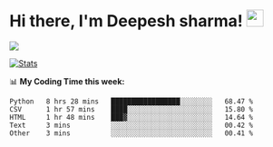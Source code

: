 # Hi there, I'm Deepesh sharma! <img src="https://raw.githubusercontent.com/MartinHeinz/MartinHeinz/master/wave.gif" width="30px">

![](https://camo.githubusercontent.com/992babdffd8c74a1502de375fbdf7e4d54773242/68747470733a2f2f6d656469612e67697068792e636f6d2f6d656469612f53576f536b4e36447854737a71494b4571762f67697068792e676966)

[![Stats](https://github-readme-stats.vercel.app/api?username=deepeshhsharma&show_icons=true&theme=radical)](https://github-readme-stats.vercel.app/api?username=deepeshhsharma&show_icons=true&theme=radical)&nbsp; &nbsp; &nbsp; &nbsp; &nbsp; &nbsp; &nbsp; &nbsp; &nbsp; &nbsp; 

📊 **My Coding Time this week:**
<!--START_SECTION:waka-->
```text
Python   8 hrs 28 mins   █████████████████░░░░░░░░   68.47 % 
CSV      1 hr 57 mins    ████░░░░░░░░░░░░░░░░░░░░░   15.80 % 
HTML     1 hr 48 mins    ███▓░░░░░░░░░░░░░░░░░░░░░   14.64 % 
Text     3 mins          ░░░░░░░░░░░░░░░░░░░░░░░░░   00.42 % 
Other    3 mins          ░░░░░░░░░░░░░░░░░░░░░░░░░   00.41 % 
```
<!--END_SECTION:waka-->
